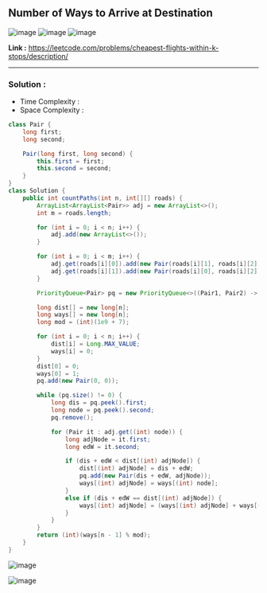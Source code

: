 ## Number of Ways to Arrive at Destination

![image](https://github.com/alkabharti/Graph/assets/23376002/f2bf74f4-18ba-46e2-8cdc-1e7372af2fe4)
![image](https://github.com/alkabharti/Graph/assets/23376002/3bf908b7-79dc-4b8b-a8c9-994a3618de9c)
![image](https://github.com/alkabharti/Graph/assets/23376002/c1c523f3-b151-4df2-901c-4e8582fe449e)


**Link :** https://leetcode.com/problems/cheapest-flights-within-k-stops/description/

-----------------------------------------------------------------------------------------------------------------------------------------------------------------------------------------------


### Solution : 

- Time Complexity :
- Space Complexity :


```java
class Pair {
    long first;
    long second;

    Pair(long first, long second) {
        this.first = first;
        this.second = second;
    }
}
class Solution {
    public int countPaths(int n, int[][] roads) {
        ArrayList<ArrayList<Pair>> adj = new ArrayList<>();
        int m = roads.length;

        for (int i = 0; i < n; i++) {
            adj.add(new ArrayList<>());
        }

        for (int i = 0; i < m; i++) {
            adj.get(roads[i][0]).add(new Pair(roads[i][1], roads[i][2]));
            adj.get(roads[i][1]).add(new Pair(roads[i][0], roads[i][2]));
        }

        PriorityQueue<Pair> pq = new PriorityQueue<>((Pair1, Pair2) -> Long.compare(Pair1.first, Pair2.first));

        long dist[] = new long[n];
        long ways[] = new long[n];
        long mod = (int)(1e9 + 7);

        for (int i = 0; i < n; i++) {
            dist[i] = Long.MAX_VALUE;
            ways[i] = 0;
        }
        dist[0] = 0;
        ways[0] = 1;
        pq.add(new Pair(0, 0));

        while (pq.size() != 0) {
            long dis = pq.peek().first;
            long node = pq.peek().second;
            pq.remove();

            for (Pair it : adj.get((int) node)) {
                long adjNode = it.first;
                long edW = it.second;

                if (dis + edW < dist[(int) adjNode]) {
                    dist[(int) adjNode] = dis + edW;
                    pq.add(new Pair(dis + edW, adjNode));
                    ways[(int) adjNode] = ways[(int) node];
                } 
                else if (dis + edW == dist[(int) adjNode]) {
                    ways[(int) adjNode] = (ways[(int) adjNode] + ways[(int) node]) % mod;
                }
            }
        }
        return (int)(ways[n - 1] % mod);
    }
}

```

![image](https://github.com/alkabharti/Graph/assets/23376002/4e600856-20fb-4729-96f6-dffe2d0534a5)

![image](https://github.com/alkabharti/Graph/assets/23376002/b2db6df0-0416-4b9d-8983-248b92031017)
